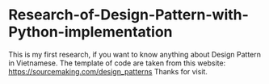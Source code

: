 
# Research-of-Design-Pattern-with-Python-implementation

This is my first research, if you want to know anything about Design Pattern in Vietnamese.
The template of code are taken from this website: https://sourcemaking.com/design_patterns
Thanks for visit.
